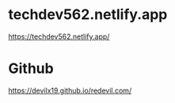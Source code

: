 # techdev562.netlify.app
https://techdev562.netlify.app/
# Github
https://devilx19.github.io/redevil.com/
